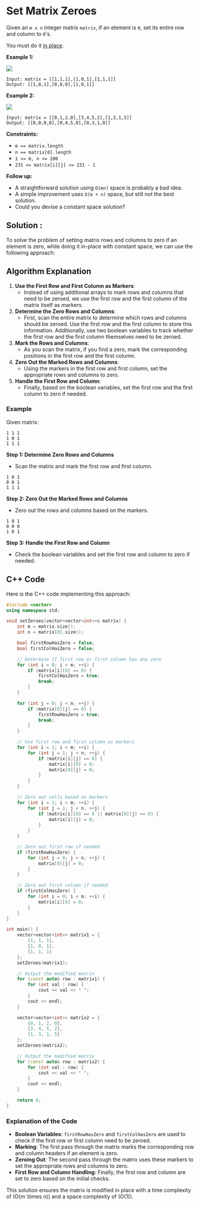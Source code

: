 # Set Matrix Zeroes

Given an `m x n` integer matrix `matrix`, if an element is `0`, set its entire row and column to `0`'s.

You must do it [in place](https://en.wikipedia.org/wiki/In-place_algorithm).

**Example 1:**

<img src="https://assets.leetcode.com/uploads/2020/08/17/mat1.jpg">

```
Input: matrix = [[1,1,1],[1,0,1],[1,1,1]]
Output: [[1,0,1],[0,0,0],[1,0,1]]

```

**Example 2:**

<img src = "https://assets.leetcode.com/uploads/2020/08/17/mat2.jpg">

```
Input: matrix = [[0,1,2,0],[3,4,5,2],[1,3,1,5]]
Output: [[0,0,0,0],[0,4,5,0],[0,3,1,0]]

```

**Constraints:**

- `m == matrix.length`
- `n == matrix[0].length`
- `1 <= m, n <= 200`
- `231 <= matrix[i][j] <= 231 - 1`

**Follow up:**

- A straightforward solution using `O(mn)` space is probably a bad idea.
- A simple improvement uses `O(m + n)` space, but still not the best solution.
- Could you devise a constant space solution?

## Solution :

To solve the problem of setting matrix rows and columns to zero if an element is zero, while doing it in-place with constant space, we can use the following approach:

## Algorithm Explanation

1. **Use the First Row and First Column as Markers**:
    - Instead of using additional arrays to mark rows and columns that need to be zeroed, we use the first row and the first column of the matrix itself as markers.
2. **Determine the Zero Rows and Columns**:
    - First, scan the entire matrix to determine which rows and columns should be zeroed. Use the first row and the first column to store this information. Additionally, use two boolean variables to track whether the first row and the first column themselves need to be zeroed.
3. **Mark the Rows and Columns**:
    - As you scan the matrix, if you find a zero, mark the corresponding positions in the first row and the first column.
4. **Zero Out the Marked Rows and Columns**:
    - Using the markers in the first row and first column, set the appropriate rows and columns to zero.
5. **Handle the First Row and Column**:
    - Finally, based on the boolean variables, set the first row and the first column to zero if needed.

### Example

Given matrix:

```
1 1 1
1 0 1
1 1 1

```

**Step 1: Determine Zero Rows and Columns**

- Scan the matrix and mark the first row and first column.

```
1 0 1
0 0 1
1 1 1

```

**Step 2: Zero Out the Marked Rows and Columns**

- Zero out the rows and columns based on the markers.

```
1 0 1
0 0 0
1 0 1

```

**Step 3: Handle the First Row and Column**

- Check the boolean variables and set the first row and column to zero if needed.

## C++ Code

Here is the C++ code implementing this approach:

```cpp
#include <vector>
using namespace std;

void setZeroes(vector<vector<int>>& matrix) {
    int m = matrix.size();
    int n = matrix[0].size();

    bool firstRowHasZero = false;
    bool firstColHasZero = false;

    // Determine if first row or first column has any zero
    for (int i = 0; i < m; ++i) {
        if (matrix[i][0] == 0) {
            firstColHasZero = true;
            break;
        }
    }

    for (int j = 0; j < n; ++j) {
        if (matrix[0][j] == 0) {
            firstRowHasZero = true;
            break;
        }
    }

    // Use first row and first column as markers
    for (int i = 1; i < m; ++i) {
        for (int j = 1; j < n; ++j) {
            if (matrix[i][j] == 0) {
                matrix[i][0] = 0;
                matrix[0][j] = 0;
            }
        }
    }

    // Zero out cells based on markers
    for (int i = 1; i < m; ++i) {
        for (int j = 1; j < n; ++j) {
            if (matrix[i][0] == 0 || matrix[0][j] == 0) {
                matrix[i][j] = 0;
            }
        }
    }

    // Zero out first row if needed
    if (firstRowHasZero) {
        for (int j = 0; j < n; ++j) {
            matrix[0][j] = 0;
        }
    }

    // Zero out first column if needed
    if (firstColHasZero) {
        for (int i = 0; i < m; ++i) {
            matrix[i][0] = 0;
        }
    }
}

int main() {
    vector<vector<int>> matrix1 = {
        {1, 1, 1},
        {1, 0, 1},
        {1, 1, 1}
    };
    setZeroes(matrix1);

    // Output the modified matrix
    for (const auto& row : matrix1) {
        for (int val : row) {
            cout << val << " ";
        }
        cout << endl;
    }

    vector<vector<int>> matrix2 = {
        {0, 1, 2, 0},
        {3, 4, 5, 2},
        {1, 3, 1, 5}
    };
    setZeroes(matrix2);

    // Output the modified matrix
    for (const auto& row : matrix2) {
        for (int val : row) {
            cout << val << " ";
        }
        cout << endl;
    }

    return 0;
}

```

### Explanation of the Code

- **Boolean Variables**: `firstRowHasZero` and `firstColHasZero` are used to check if the first row or first column need to be zeroed.
- **Marking**: The first pass through the matrix marks the corresponding row and column headers if an element is zero.
- **Zeroing Out**: The second pass through the matrix uses these markers to set the appropriate rows and columns to zero.
- **First Row and Column Handling**: Finally, the first row and column are set to zero based on the initial checks.

This solution ensures the matrix is modified in place with a time complexity of \(O(m \times n)\) and a space complexity of \(O(1)\).